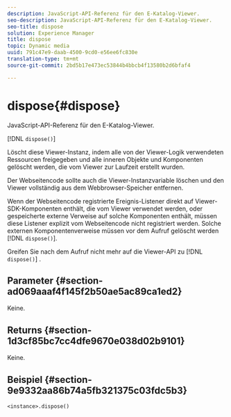 ```yaml
---
description: JavaScript-API-Referenz für den E-Katalog-Viewer.
seo-description: JavaScript-API-Referenz für den E-Katalog-Viewer.
seo-title: dispose
solution: Experience Manager
title: dispose
topic: Dynamic media
uuid: 791c47e9-daab-4500-9cd0-e56ee6fc830e
translation-type: tm+mt
source-git-commit: 2bd5b17e473ec53844b4bbcb4f13580b2d6bfaf4

---
```



# dispose{#dispose}

JavaScript-API-Referenz für den E-Katalog-Viewer.

[!DNL `dispose()`]

Löscht diese Viewer-Instanz, indem alle von der Viewer-Logik verwendeten Ressourcen freigegeben und alle inneren Objekte und Komponenten gelöscht werden, die vom Viewer zur Laufzeit erstellt wurden.

Der Webseitencode sollte auch die Viewer-Instanzvariable löschen und den Viewer vollständig aus dem Webbrowser-Speicher entfernen.

Wenn der Webseitencode registrierte Ereignis-Listener direkt auf Viewer-SDK-Komponenten enthält, die vom Viewer verwendet werden, oder gespeicherte externe Verweise auf solche Komponenten enthält, müssen diese Listener explizit vom Webseitencode nicht registriert werden. Solche externen Komponentenverweise müssen vor dem Aufruf gelöscht werden [!DNL `dispose()`].

Greifen Sie nach dem Aufruf nicht mehr auf die Viewer-API zu [!DNL `dispose()`] .

## Parameter {#section-ad069aaaf4f145f2b50ae5ac89ca1ed2}

Keine.

## Returns {#section-1d3cf85bc7cc4dfe9670e038d02b9101}

Keine.

## Beispiel {#section-9e9332aa86b74a5fb321375c03fdc5b3}

```
<instance>.dispose()
```

